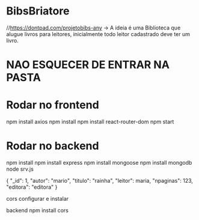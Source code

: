 # BibsBriatore
//https://dontpad.com/projetobibs-any
-> A ideia é uma Biblioteca que alugue livros para leitores, inicialmente todo leitor cadastrado deve ter um livro.  

# NAO ESQUECER DE ENTRAR NA PASTA #
 
# Rodar no frontend
 npm install axios 
 npm install 
 npm install react-router-dom
 npm start 

# Rodar no backend

npm install
npm install express
npm install mongoose
npm install mongodb
node srv.js 

{
  "_id": 1,
  "autor": "mario",
  "titulo": "rainha",
  "leitor": maria,
  "npaginas": 123,
  "editora": "editora"
}


cors configurar e instalar 

backend npm install cors 


